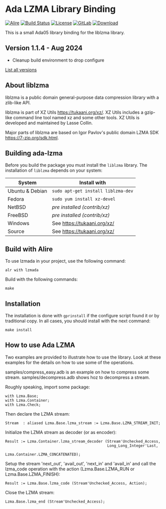 # Ada LZMA Library Binding

[![Alire](https://img.shields.io/endpoint?url=https://alire.ada.dev/badges/lzmada.json)](https://alire.ada.dev/crates/lzmada)
[![Build Status](https://img.shields.io/endpoint?url=https://porion.vacs.fr/porion/api/v1/projects/ada-lzma/badges/build.json)](https://porion.vacs.fr/porion/projects/view/ada-lzma/summary)
[![License](https://img.shields.io/:license-mit-blue.svg)](LICENSE)
[![GitLab](https://img.shields.io/badge/repo-GitLab-6C488A.svg)](https://gitlab.com/stcarrez/ada-lzma)
[![Download](https://img.shields.io/badge/download-1.1.3-brightgreen.svg)](http://download.vacs.fr/ada-lzma/ada-lzma-1.1.3.tar.gz)

This is a small Ada05 library binding for the liblzma library.

## Version 1.1.4   - Aug 2024
  - Cleanup build environment to drop configure

[List all versions](https://gitlab.com/stcarrez/ada-lzma/blob/master/NEWS.md)

## About liblzma

liblzma is a public domain general-purpose data compression library with
a zlib-like API.
 
liblzma is part of XZ Utils <https://tukaani.org/xz/>. XZ Utils includes
a gzip-like command line tool named xz and some other tools. XZ Utils
is developed and maintained by Lasse Collin.

Major parts of liblzma are based on Igor Pavlov's public domain LZMA SDK
<https://7-zip.org/sdk.html>.

## Building ada-lzma

Before you build the package you must install the `liblzma` library.
The installation of `liblzma` depends on your system:

| System           | Install with
|------------------|---------------------------
| Ubuntu & Debian  | `sudo apt-get install liblzma-dev`
| Fedora           | `sudo yum install xz-devel`
| NetBSD           | *pre installed (contrib/xz)*
| FreeBSD          | *pre installed (contrib/xz)*
| Windows          | See https://tukaani.org/xz/
| Source           | See https://tukaani.org/xz/

## Build with Alire

To use lzmada in your project, use the following command:

```
alr with lzmada
```

Build with the following commands:

    make

## Installation

The installation is done with `gprinstall` if the configure script found it or
by traditional copy.  In all cases, you should install with the next command:

    make install

## How to use Ada LZMA

Two examples are provided to illustrate how to use the library.
Look at these examples for the details on how to use some of the operations.

samples/compress_easy.adb is an example on how to compress some stream.
samples/decompress.adb shows hoz to decompress a stream.

Roughly speaking, import some package:

    with Lzma.Base;
    with Lzma.Container;
    with Lzma.Check;

Then declare the LZMA stream:

    Stream  : aliased Lzma.Base.lzma_stream := Lzma.Base.LZMA_STREAM_INIT;

Initialize the LZMA stream as decoder (or as encoder):

    Result := Lzma.Container.lzma_stream_decoder (Stream'Unchecked_Access,
                                                  Long_Long_Integer'Last,
                                                  Lzma.Container.LZMA_CONCATENATED);

Setup the stream 'next_out', 'avail_out', 'next_in' and 'avail_in' and call
the lzma_code operation with the action (Lzma.Base.LZMA_RUN or Lzma.Base.LZMA_FINISH):

    Result := Lzma.Base.lzma_code (Stream'Unchecked_Access, Action);

Close the LZMA stream:

    Lzma.Base.lzma_end (Stream'Unchecked_Access);

